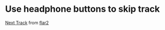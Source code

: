 Use headphone buttons to skip track
===================================

[Next Track](https://play.google.com/store/apps/details?id=com.flar2.volumeskip) from [flar2](https://play.google.com/store/apps/dev?id=5838978596909628585)
